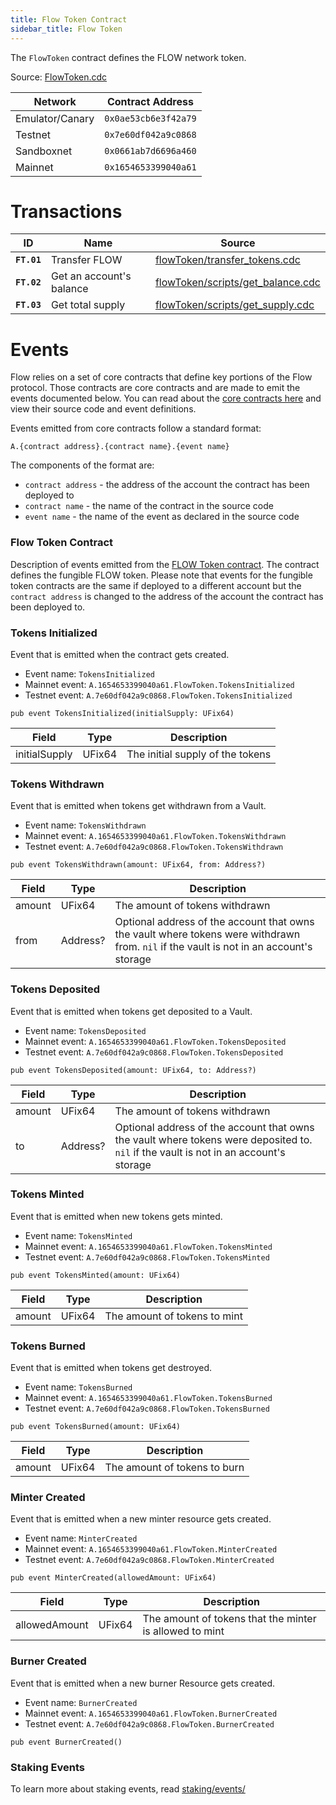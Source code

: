 ```yaml
---
title: Flow Token Contract
sidebar_title: Flow Token
---
```


The `FlowToken` contract defines the FLOW network token.

Source: [FlowToken.cdc](https://github.com/onflow/flow-core-contracts/blob/master/contracts/FlowToken.cdc)

| Network         | Contract Address     |
| --------------- | -------------------- |
| Emulator/Canary | `0x0ae53cb6e3f42a79` |
| Testnet         | `0x7e60df042a9c0868` |
| Sandboxnet      | `0x0661ab7d6696a460` |
| Mainnet         | `0x1654653399040a61` |

# Transactions

| ID          | Name                     | Source                                                                                                                                        |
| ----------- | ------------------------ | --------------------------------------------------------------------------------------------------------------------------------------------- |
| **`FT.01`** | Transfer FLOW            | [flowToken/transfer_tokens.cdc](https://github.com/onflow/flow-core-contracts/blob/master/transactions/flowToken/transfer_tokens.cdc)         |
| **`FT.02`** | Get an account's balance | [flowToken/scripts/get_balance.cdc](https://github.com/onflow/flow-core-contracts/blob/master/transactions/flowToken/scripts/get_balance.cdc) |
| **`FT.03`** | Get total supply         | [flowToken/scripts/get_supply.cdc](https://github.com/onflow/flow-core-contracts/blob/master/transactions/flowToken/scripts/get_supply.cdc)   |


# Events

Flow relies on a set of core contracts that define key portions of the Flow protocol. Those contracts are core contracts 
and are made to emit the events documented below. You can read about the [core contracts here](./index.md) 
and view their source code and event definitions.

Events emitted from core contracts follow a standard format:

```
A.{contract address}.{contract name}.{event name}
```

The components of the format are:
- `contract address` - the address of the account the contract has been deployed to
- `contract name` - the name of the contract in the source code
- `event name` - the name of the event as declared in the source code

### Flow Token Contract
Description of events emitted from the [FLOW Token contract](./03-flow-token.md). 
The contract defines the fungible FLOW token. Please note that events for the fungible token contracts are the same 
if deployed to a different account but the `contract address` is 
changed to the address of the account the contract has been deployed to.

### Tokens Initialized

Event that is emitted when the contract gets created.

- Event name: `TokensInitialized`
- Mainnet event: `A.1654653399040a61.FlowToken.TokensInitialized`
- Testnet event: `A.7e60df042a9c0868.FlowToken.TokensInitialized`

```cadence
pub event TokensInitialized(initialSupply: UFix64)
```

| Field             | Type   | Description                                                            |
| ----------------- | ------ | ---------------------------------------------------------------------- |
| initialSupply       | UFix64 | The initial supply of the tokens |


### Tokens Withdrawn

Event that is emitted when tokens get withdrawn from a Vault.

- Event name: `TokensWithdrawn`
- Mainnet event: `A.1654653399040a61.FlowToken.TokensWithdrawn`
- Testnet event: `A.7e60df042a9c0868.FlowToken.TokensWithdrawn`

```cadence
pub event TokensWithdrawn(amount: UFix64, from: Address?)
```

| Field             | Type   | Description                                                            |
| ----------------- | ------ | ---------------------------------------------------------------------- |
| amount       | UFix64 | The amount of tokens withdrawn |
| from       | Address? | Optional address of the account that owns the vault where tokens were withdrawn from. `nil` if the vault is not in an account's storage |


### Tokens Deposited

Event that is emitted when tokens get deposited to a Vault.

- Event name: `TokensDeposited`
- Mainnet event: `A.1654653399040a61.FlowToken.TokensDeposited`
- Testnet event: `A.7e60df042a9c0868.FlowToken.TokensDeposited`

```cadence
pub event TokensDeposited(amount: UFix64, to: Address?)
```

| Field             | Type   | Description                                                            |
| ----------------- | ------ | ---------------------------------------------------------------------- |
| amount       | UFix64 | The amount of tokens withdrawn |
| to       | Address? | Optional address of the account that owns the vault where tokens were deposited to. `nil` if the vault is not in an account's storage |

### Tokens Minted

Event that is emitted when new tokens gets minted.

- Event name: `TokensMinted`
- Mainnet event: `A.1654653399040a61.FlowToken.TokensMinted`
- Testnet event: `A.7e60df042a9c0868.FlowToken.TokensMinted`

```cadence
pub event TokensMinted(amount: UFix64)
```

| Field             | Type   | Description                                                            |
| ----------------- | ------ | ---------------------------------------------------------------------- |
| amount       | UFix64 | The amount of tokens to mint |

### Tokens Burned

Event that is emitted when tokens get destroyed.

- Event name: `TokensBurned`
- Mainnet event: `A.1654653399040a61.FlowToken.TokensBurned`
- Testnet event: `A.7e60df042a9c0868.FlowToken.TokensBurned`

```cadence
pub event TokensBurned(amount: UFix64)
```

| Field             | Type   | Description                                                            |
| ----------------- | ------ | ---------------------------------------------------------------------- |
| amount       | UFix64 | The amount of tokens to burn |


### Minter Created

Event that is emitted when a new minter resource gets created.

- Event name: `MinterCreated`
- Mainnet event: `A.1654653399040a61.FlowToken.MinterCreated`
- Testnet event: `A.7e60df042a9c0868.FlowToken.MinterCreated`

```cadence
pub event MinterCreated(allowedAmount: UFix64)
```

| Field             | Type   | Description                                                            |
| ----------------- | ------ | ---------------------------------------------------------------------- |
| allowedAmount       | UFix64 | The amount of tokens that the minter is allowed to mint |

### Burner Created

Event that is emitted when a new burner Resource gets created.

- Event name: `BurnerCreated`
- Mainnet event: `A.1654653399040a61.FlowToken.BurnerCreated`
- Testnet event: `A.7e60df042a9c0868.FlowToken.BurnerCreated`

```cadence
pub event BurnerCreated()
```

### Staking Events
To learn more about staking events, read [staking/events/](../staking/07-staking-scripts-events.md)

